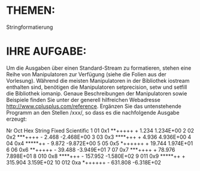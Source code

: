 # THEMEN:
Stringformatierung

# IHRE AUFGABE:
Um die Ausgaben über einen Standard-Stream zu formatieren, stehen eine Reihe von Manipulatoren zur Verfügung (siehe die Folien aus der Vorlesung). Während die meisten Manipulatoren in der Bibliothek iostream enthalten sind, benötigen die Manipulatoren setprecision, setw und setfill die Bibliothek iomanip. Genaue Beschreibungen der Manipulatoren sowie Beispiele finden Sie unter der generell hilfreichen Webadresse http://www.cplusplus.com/reference. Ergänzen Sie das untenstehende Programm an den Stellen /xxx/, so dass es die nachfolgende Ausgabe erzeugt:

 Nr Oct  Hex String  Fixed     Scientific
  1  01  0x1 **+++++ +   1.234  1.234E+00
  2  02  0x2 ***++++ -   2.468 -2.468E+00
  3  03  0x3 ****+++ +   4.936  4.936E+00
  4  04  0x4 *****++ -   9.872 -9.872E+00
  5  05  0x5 *++++++ +  19.744  1.974E+01
  6  06  0x6 **+++++ -  39.488 -3.949E+01
  7  07  0x7 ***++++ +  78.976  7.898E+01
  8 010  0x8 ****+++ - 157.952 -1.580E+02
  9 011  0x9 *****++ + 315.904  3.159E+02
 10 012  0xa *++++++ - 631.808 -6.318E+02
